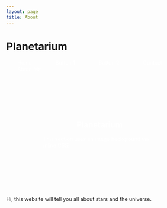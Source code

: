 ```yaml
---
layout: page
title: About
---
```

<style>
  .my-button {
    background-image: url('background.jpg'); background-size: cover; background-position: center; padding: 100px; border-radius: 12px;
    color: #fff;
    padding: 5px 30px;
    border-radius: 5px;
    text-decoration: none;
    margin: 10px
    align:right
  }
</style>
<h1>Planetarium </h1>
<a href="/home/" class="my-button">   Home   </a> <a href="/button1/" class="my-button" > Button 1 </a> <a href="/button2/" class="my-button"> Button 2 </a> <a href="/contact/" class="my-button"> Contact </a> <a href="/about/" class="my-button"> About Me </a>

<div style="background-image: url('image1.jpg'); background-size: cover; background-position: center; padding: 100px; border-radius: 12px;">
  <h2 style="color:white; text-align:center;">Planetarium</h2>
  <p style="color: white;">
    This section uses an image background via inline CSS!
  </p>
</div>

Hi, this website will tell you all about stars and the universe.
